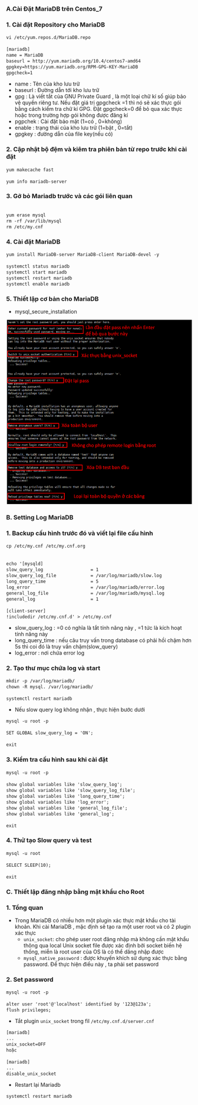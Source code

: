 ### A.Cài Đặt MariaDB trên Centos_7
### 1. Cài đặt Repository cho MariaDB
```
vi /etc/yum.repos.d/MariaDB.repo

[mariadb]
name = MariaDB
baseurl = http://yum.mariadb.org/10.4/centos7-amd64
gpgkey=https://yum.mariadb.org/RPM-GPG-KEY-MariaDB
gpgcheck=1 

```

- name : Tên của kho lưu trữ
- baseurl : Đường dẫn tới kho lưu trữ
- gpg : Là viết tắt của GNU Private Guard , là một loại chữ kí số giúp bảo vệ quyền riêng tư. Nếu đặt giá trị gpgcheck =1 thì nó sẽ xác thực gói bằng cách kiểm tra chữ kí GPG.
Đặt gpgcheck=0 để bỏ qua xác thực hoặc trong trường hợp gói không được đăng kí
- pgpchek : Cài đặt bảo mặt (1=có , 0=không)
- enable : trạng thái của kho lưu trữ (1=bật , 0=tắt)
- gpgkey : đường dẫn của file key(nếu có)


### 2. Cập nhật bộ đệm và kiêm tra phiên bản từ repo trước khi cài đặt
```
yum makecache fast

yum info mariadb-server

```

### 3. Gỡ bỏ Mariadb trước và các gói liên quan 
```

yum erase mysql
rm -rf /var/lib/mysql
rm /etc/my.cnf

```

### 4. Cài đặt MariaDB
```
yum install MariaDB-server MariaDB-client MariaDB-devel -y

systemctl status mariadb
systemctl start mariadb
systemctl restart mariadb
systemctl enable mariadb
```

### 5. Thiết lập cơ bản cho MariaDB
- mysql_secure_installation

![](../images/1.png)


### B. Setting Log MariaDB
### 1. Backup cấu hình trước đó và viết lại file cấu hình
```
cp /etc/my.cnf /etc/my.cnf.org


echo '[mysqld]
slow_query_log                  = 1
slow_query_log_file             = /var/log/mariadb/slow.log
long_query_time                 = 5
log_error                       = /var/log/mariadb/error.log
general_log_file                = /var/log/mariadb/mysql.log
general_log                     = 1

[client-server]
!includedir /etc/my.cnf.d' > /etc/my.cnf

```
- slow_query_log : =0 có nghĩa là tắt tính năng này , =1 tức là kích hoạt tính năng này
- long_query_time : nếu câu truy vấn trong database có phải hồi chậm hơn 5s thì coi đó là truy vấn chậm(slow_query)
- log_error : nơi chứa error log 

### 2. Tạo thư mục chứa log và start
```
mkdir -p /var/log/mariadb/
chown -R mysql. /var/log/mariadb/

systemctl restart mariadb

```
- Nếu slow query log không nhận , thực hiện bước dưới
```
mysql -u root -p

SET GLOBAL slow_query_log = 'ON';

exit

```

### 3. Kiểm tra cấu hình sau khi cài đặt
```
mysql -u root -p

show global variables like 'slow_query_log';
show global variables like 'slow_query_log_file';
show global variables like 'long_query_time';
show global variables like 'log_error';
show global variables like 'general_log_file';
show global variables like 'general_log';

exit
```

### 4. Thử tạo Slow query và test
```
mysql -u root

SELECT SLEEP(10);

exit
```



### C. Thiết lập đăng nhập bằng mật khẩu cho Root
### 1. Tổng quan
- Trong MariaDB có nhiều hơn một plugin xác thực mật khẩu cho tài khoản. Khi cài MariaDB , mặc định sẽ tạo ra một user root và có 2 plugin xác thực 
	- ` unix_socket `: cho phép user root đăng nhập mà không cần mật khẩu thông qua local Unix socket file được xác định bởi socket biến hệ thống, miễn là root user của OS là có thể dăng nhập được
	- ` mysql_native_password ` : được khuyến khích sử dụng xác thực  bằng password. Để thực hiện điều này , ta phải set password 

### 2. Set password
```
mysql -u root -p

alter user 'root'@'localhost' identified by '123@123a';
flush privileges;

```

- Tắt plugin `unix_socket` trong fil `/etc/my.cnf.d/server.cnf`
```
[mariadb]
...
unix_socket=OFF
hoặc

[mariadb]
...
disable_unix_socket

```

- Restart lại Mariadb
```
systemctl restart mariadb
```
